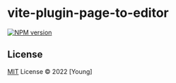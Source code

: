# vite-plugin-page-to-editor

[![NPM version](https://img.shields.io/npm/v/vite-plugin-page-to-editor?color=a1b858&label=)](https://www.npmjs.com/package/vite-plugin-page-to-editor)

## License

[MIT](./LICENSE) License © 2022 [Young]
